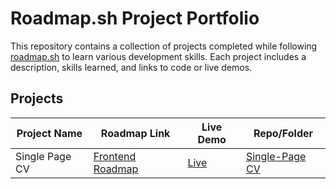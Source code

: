 # Roadmap.sh Project Portfolio

This repository contains a collection of projects completed while following [roadmap.sh](https://roadmap.sh) to learn various development skills. Each project includes a description, skills learned, and links to code or live demos.

## Projects

| Project Name       | Roadmap Link                                  | Live Demo                         | Repo/Folder |
|--------------------|-----------------------------------------------|-----------------------------------|-------------|
| Single Page CV     | [Frontend Roadmap](https://roadmap.sh/projects/single-page-cv) | [Live](https://example.com/todo) | [Single-Page CV](./SinglePageCV) |

